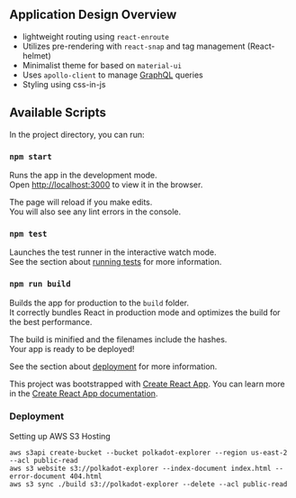 
## Application Design Overview
- lightweight routing using `react-enroute`
- Utilizes pre-rendering with `react-snap` and tag management (React-helmet)
- Minimalist theme for based on `material-ui` 
- Uses `apollo-client` to manage [GraphQL](https://graphql.org/) queries
- Styling using css-in-js

## Available Scripts

In the project directory, you can run:

### `npm start`

Runs the app in the development mode.<br>
Open [http://localhost:3000](http://localhost:3000) to view it in the browser.

The page will reload if you make edits.<br>
You will also see any lint errors in the console.

### `npm test`

Launches the test runner in the interactive watch mode.<br>
See the section about [running tests](https://facebook.github.io/create-react-app/docs/running-tests) for more information.

### `npm run build`

Builds the app for production to the `build` folder.<br>
It correctly bundles React in production mode and optimizes the build for the best performance.

The build is minified and the filenames include the hashes.<br>
Your app is ready to be deployed!

See the section about [deployment](https://facebook.github.io/create-react-app/docs/deployment) for more information.

This project was bootstrapped with [Create React App](https://github.com/facebook/create-react-app).
You can learn more in the [Create React App documentation](https://facebook.github.io/create-react-app/docs/getting-started).

### Deployment 
Setting up AWS S3 Hosting

```
aws s3api create-bucket --bucket polkadot-explorer --region us-east-2 --acl public-read
aws s3 website s3://polkadot-explorer --index-document index.html --error-document 404.html
aws s3 sync ./build s3://polkadot-explorer --delete --acl public-read
```